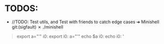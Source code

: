 # TODOS:

- //TODO: Test utils, and Test with friends to catch edge cases
➜  Minishell git:(sigfault) ✗ ./minishell                
> export a="'"
i0: export
i0: a="'"
> echo $a
i0: echo
i0: '

> 
